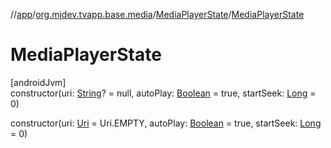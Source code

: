 //[app](../../../index.md)/[org.mjdev.tvapp.base.media](../index.md)/[MediaPlayerState](index.md)/[MediaPlayerState](-media-player-state.md)

# MediaPlayerState

[androidJvm]\
constructor(uri: [String](https://kotlinlang.org/api/latest/jvm/stdlib/kotlin/-string/index.html)? = null, autoPlay: [Boolean](https://kotlinlang.org/api/latest/jvm/stdlib/kotlin/-boolean/index.html) = true, startSeek: [Long](https://kotlinlang.org/api/latest/jvm/stdlib/kotlin/-long/index.html) = 0)

constructor(uri: [Uri](https://developer.android.com/reference/kotlin/android/net/Uri.html) = Uri.EMPTY, autoPlay: [Boolean](https://kotlinlang.org/api/latest/jvm/stdlib/kotlin/-boolean/index.html) = true, startSeek: [Long](https://kotlinlang.org/api/latest/jvm/stdlib/kotlin/-long/index.html) = 0)
